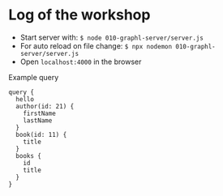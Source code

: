 # Log of the workshop

- Start server with: `$ node 010-graphl-server/server.js`
- For auto reload on file change: `$ npx nodemon 010-graphl-server/server.js`
- Open `localhost:4000` in the browser

Example query
```
query {
  hello
  author(id: 21) {
    firstName
    lastName
  }
  book(id: 11) {
    title
  }
  books {
    id
    title
  }
}
```